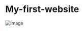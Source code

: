 # Мy-first-website
![image](https://user-images.githubusercontent.com/129115313/229477577-912e6e94-aedb-483a-bc4c-7737825a39e5.png)
